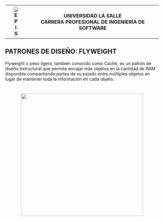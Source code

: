 <div align="center">
<table>
    <theader>
        <tr>
            <th><img src="https://github.com/rescobedoulasalle/git_github/blob/main/ulasalle.png?raw=true" alt="EPIS" style="width:50%; height:auto"/></th>
            <th>
                <span style="font-weight:bold;">UNIVERSIDAD LA SALLE</span><br />
                <span style="font-weight:bold;">CARRERA PROFESIONAL DE INGENIERÍA DE SOFTWARE</span>
            </th>            
        </tr>
    </theader>
</table>
</div>

## PATRONES DE DISEÑO: FLYWEIGHT
Flyweight o peso ligero, también conocido como Caché, es un patrón de diseño estructural que permite encajar más objetos en la cantidad de RAM disponible compartiendo partes de su estado entre múltiples objetos en lugar de mantener toda la información en cada objeto.

<h1 align="center">
  <a href="https://animejs.com"><img src="https://refactoring.guru/images/patterns/content/flyweight/flyweight.png?id=e34fbacb847dd609b5e68aaf252c4db0"  width="400"/></a>
</h1>
